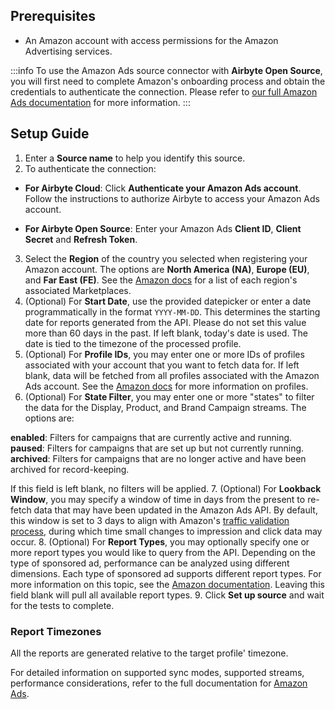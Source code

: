 ## Prerequisites

- An Amazon account with access permissions for the Amazon Advertising services.

<!-- env:oss -->
:::info
To use the Amazon Ads source connector with **Airbyte Open Source**, you will first need to complete Amazon's onboarding process and obtain the credentials to authenticate the connection. Please refer to [our full Amazon Ads documentation](https://docs.airbyte.com/integrations/sources/amazon-ads/#setup-guide) for more information.
:::
<!-- /env:oss -->

## Setup Guide

1. Enter a **Source name** to help you identify this source.
2. To authenticate the connection:

<!-- env:cloud -->
  - **For Airbyte Cloud**: Click **Authenticate your Amazon Ads account**. Follow the instructions to authorize Airbyte to access your Amazon Ads account.
<!-- /env:cloud -->
<!-- env:oss -->
  - **For Airbyte Open Source**: Enter your Amazon Ads **Client ID**, **Client Secret** and **Refresh Token**.
<!-- /env:oss -->

3. Select the **Region** of the country you selected when registering your Amazon account. The options are **North America (NA)**, **Europe (EU)**, and **Far East (FE)**. See the [Amazon docs](https://advertising.amazon.com/API/docs/en-us/info/api-overview#api-endpoints) for a list of each region's associated Marketplaces.
4. (Optional) For **Start Date**, use the provided datepicker or enter a date programmatically in the format `YYYY-MM-DD`. This determines the starting date for reports generated from the API. Please do not set this value more than 60 days in the past. If left blank, today's date is used. The date is tied to the timezone of the processed profile.
5. (Optional) For **Profile IDs**, you may enter one or more IDs of profiles associated with your account that you want to fetch data for. If left blank, data will be fetched from all profiles associated with the Amazon Ads account. See the [Amazon docs](https://advertising.amazon.com/API/docs/en-us/concepts/authorization/profiles) for more information on profiles.
6. (Optional) For **State Filter**, you may enter one or more "states" to filter the data for the Display, Product, and Brand Campaign streams. The options are:

  **enabled**: Filters for campaigns that are currently active and running.
  **paused**: Filters for campaigns that are set up but not currently running.
  **archived**: Filters for campaigns that are no longer active and have been archived for record-keeping.
  
  If this field is left blank, no filters will be applied.
7. (Optional) For **Lookback Window**, you may specify a window of time in days from the present to re-fetch data that may have been updated in the Amazon Ads API. By default, this window is set to 3 days to align with Amazon's [traffic validation process](https://advertising.amazon.com/API/docs/en-us/guides/reporting/v3/faq#how-long-does-it-take-for-sponsored-ads-reporting-data-to-become-available), during which time small changes to impression and click data may occur.
8. (Optional) For **Report Types**, you may optionally specify one or more report types you would like to query from the API. Depending on the type of sponsored ad, performance can be analyzed using different dimensions. Each type of sponsored ad supports different report types. For more information on this topic, see the [Amazon documentation](https://advertising.amazon.com/API/docs/en-us/guides/reporting/v3/report-types). Leaving this field blank will pull all available report types.
9. Click **Set up source** and wait for the tests to complete.

### Report Timezones

All the reports are generated relative to the target profile' timezone.

For detailed information on supported sync modes, supported streams, performance considerations, refer to the full documentation for [Amazon Ads](https://docs.airbyte.com/integrations/sources/amazon-ads).
